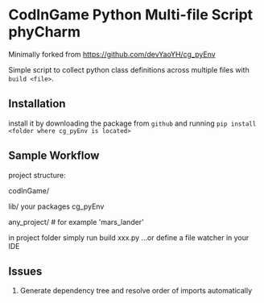 # CodInGame Python Multi-file Script phyCharm

Minimally forked from https://github.com/devYaoYH/cg_pyEnv 

Simple script to collect python class definitions across multiple files with `build <file>`.

## Installation

install it by downloading the package from 
 ``github`` and running ``pip install <folder where cg_pyEnv is located>``

## Sample Workflow
project structure:

codInGame/

lib/
     your packages
     cg_pyEnv

any_project/ # for example 'mars_lander'   
     

in project folder simply run build xxx.py
...or define a file watcher in your IDE 

## Issues

1. Generate dependency tree and resolve order of imports automatically
